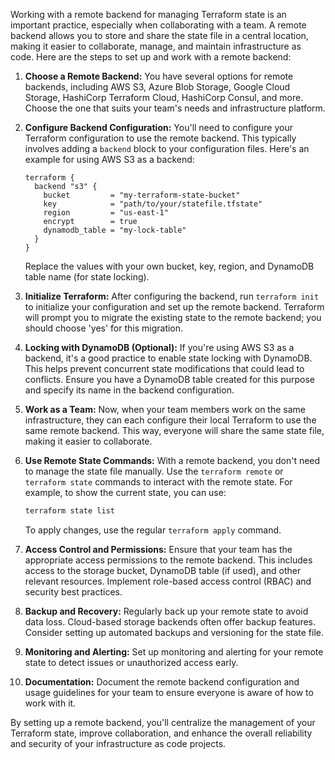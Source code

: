 Working with a remote backend for managing Terraform state is an important practice, especially when collaborating with a team. A remote backend allows you to store and share the state file in a central location, making it easier to collaborate, manage, and maintain infrastructure as code. Here are the steps to set up and work with a remote backend:

1. **Choose a Remote Backend:**
   You have several options for remote backends, including AWS S3, Azure Blob Storage, Google Cloud Storage, HashiCorp Terraform Cloud, HashiCorp Consul, and more. Choose the one that suits your team's needs and infrastructure platform.

2. **Configure Backend Configuration:**
   You'll need to configure your Terraform configuration to use the remote backend. This typically involves adding a `backend` block to your configuration files. Here's an example for using AWS S3 as a backend:

   ```hcl
   terraform {
     backend "s3" {
       bucket         = "my-terraform-state-bucket"
       key            = "path/to/your/statefile.tfstate"
       region         = "us-east-1"
       encrypt        = true
       dynamodb_table = "my-lock-table"
     }
   }
   ```

   Replace the values with your own bucket, key, region, and DynamoDB table name (for state locking).

3. **Initialize Terraform:**
   After configuring the backend, run `terraform init` to initialize your configuration and set up the remote backend. Terraform will prompt you to migrate the existing state to the remote backend; you should choose 'yes' for this migration.

4. **Locking with DynamoDB (Optional):**
   If you're using AWS S3 as a backend, it's a good practice to enable state locking with DynamoDB. This helps prevent concurrent state modifications that could lead to conflicts. Ensure you have a DynamoDB table created for this purpose and specify its name in the backend configuration.

5. **Work as a Team:**
   Now, when your team members work on the same infrastructure, they can each configure their local Terraform to use the same remote backend. This way, everyone will share the same state file, making it easier to collaborate.

6. **Use Remote State Commands:**
   With a remote backend, you don't need to manage the state file manually. Use the `terraform remote` or `terraform state` commands to interact with the remote state. For example, to show the current state, you can use:

   ```sh
   terraform state list
   ```

   To apply changes, use the regular `terraform apply` command.

7. **Access Control and Permissions:**
   Ensure that your team has the appropriate access permissions to the remote backend. This includes access to the storage bucket, DynamoDB table (if used), and other relevant resources. Implement role-based access control (RBAC) and security best practices.

8. **Backup and Recovery:** Regularly back up your remote state to avoid data loss. Cloud-based storage backends often offer backup features. Consider setting up automated backups and versioning for the state file.

9. **Monitoring and Alerting:** Set up monitoring and alerting for your remote state to detect issues or unauthorized access early.

10. **Documentation:** Document the remote backend configuration and usage guidelines for your team to ensure everyone is aware of how to work with it.

By setting up a remote backend, you'll centralize the management of your Terraform state, improve collaboration, and enhance the overall reliability and security of your infrastructure as code projects.